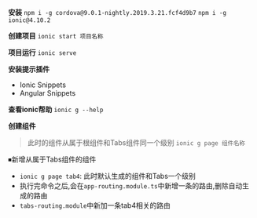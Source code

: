**安装**
`npm i -g cordova@9.0.1-nightly.2019.3.21.fcf4d9b7`
`npm i -g ionic@4.10.2`

**创建项目**
`ionic start 项目名称`

**项目运行**
`ionic serve`

**安装提示插件**
+ Ionic Snippets
+ Angular Snippets

**查看ionic帮助**
`ionic g --help`

**创建组件**
> 此时的组件从属于根组件和Tabs组件同一个级别
`ionic g page 组件名称`

⏹新增从属于Tabs组件的组件
+ `ionic g page tab4`: 此时默认生成的组件和Tabs一个级别
+ 执行完命令之后,会在`app-routing.module.ts`中新增一条的路由,删除自动生成的路由
+ `tabs-routing.module`中新加一条tab4相关的路由

